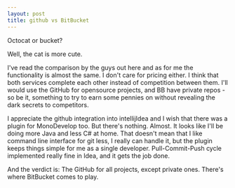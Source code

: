 ```yaml
---
layout: post
title: github vs BitBucket
---
```

Octocat or bucket?

Well, the cat is more cute.

I've read the comparison by the guys out here and as for me the functionality is almost the same. I don't care for pricing either. I think that both services complete each other instead of competition between them. I'll would use the GitHub for opensource projects, and BB have private repos - so be it, something to try to earn some pennies on without revealing the dark secrets to competitors. 

I appreciate the github integration into intellijIdea and I wish that there was a plugin for MonoDevelop too. But there's nothing. Almost. It looks like I'll be doing more Java and less C# at home. That doesn't mean that I like command line interface for git less, I really can handle it, but the plugin keeps things simple for me as a single developer. Pull-Commit-Push cycle implemented really fine in Idea, and it gets the job done.

And the verdict is: The GitHub for all projects, except private ones. There's where BitBucket comes to play.
